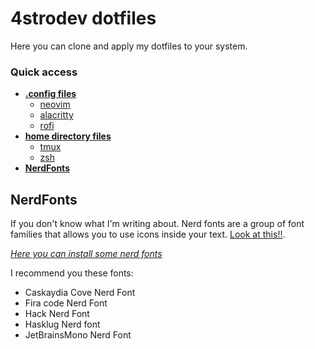 # 4strodev dotfiles
Here you can clone and apply my dotfiles to your system.

### Quick access
- [**.config files**](./config-files)
    - [neovim](./config-files/nvim/nvim/)
    - [alacritty](./config-files/alacritty/alacritty)
    - [rofi](./config-files/rofi/rofi)
- [**home directory files**](./config-files)
    - [tmux](./home-files/tmux/)
    - [zsh](./home-files/zsh)
- [**NerdFonts**](#nerdfonts)

## NerdFonts
If you don't know what I'm writing about. Nerd fonts are a group of
font families that allows you to use icons inside your text.
[Look at this!!](https://www.nerdfonts.com/#features).

*[Here you can install some nerd fonts](https://www.nerdfonts.com)*

I recommend you these fonts:
- Caskaydia Cove Nerd Font
- Fira code Nerd Font
- Hack Nerd Font
- Hasklug Nerd font
- JetBrainsMono Nerd Font
